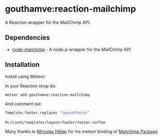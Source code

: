 # gouthamve:reaction-mailchimp

A Reaction wrapper for the MailChimp API.

## Dependencies

 * [node-mailchimp](https://github.com/gomfunkel/node-mailchimp) - A node.js
wrapper for the MailChimp API


## Installation

Install using Meteor:

In your Reaction shop do:

```sh
meteor add gouthamve:reaction-mailchimp
```

And comment out 
```coffeescript
Template.footer.replaces "layoutFooter"
```
in ```client/templates/layout/footer/footer.coffee```

Many thanks to [Miroslav Hibler](http://miro.hibler.me) for his meteor binding of [Mailchimp Package](https://github.com/MiroHibler/meteor-mailchimp)
